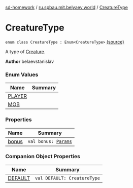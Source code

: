 [sd-homework](../../index.md) / [ru.spbau.mit.belyaev.world](../index.md) / [CreatureType](.)

# CreatureType

`enum class CreatureType : Enum<CreatureType>` [(source)](https://github.com/StasBel/sd-homework/blob/Roguelike/src/main/kotlin/ru/spbau/mit/belyaev/world/Creature.kt#L7)

A type of [Creature](../-creature/index.md).

**Author**
belaevstanislav

### Enum Values

| Name | Summary |
|---|---|
| [PLAYER](-p-l-a-y-e-r.md) |  |
| [MOB](-m-o-b.md) |  |

### Properties

| Name | Summary |
|---|---|
| [bonus](bonus.md) | `val bonus: `[`Params`](../-params/index.md) |

### Companion Object Properties

| Name | Summary |
|---|---|
| [DEFAULT](-d-e-f-a-u-l-t.md) | `val DEFAULT: CreatureType` |
